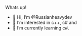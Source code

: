 Whats up! 
- 👋 Hi, I’m @Russianheavydev
- 👀 I’m interested in c++, c# and 
- 🌱 I’m currently learning c#.

